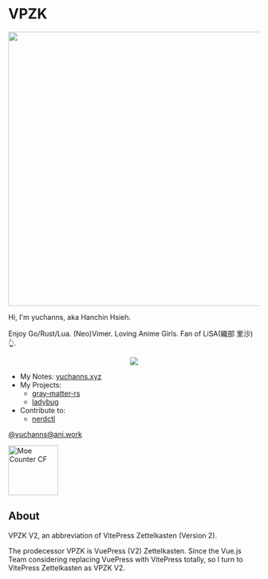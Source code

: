 # VPZK

<p align="center">
  <img src="https://yuchanns.xyz/images/LiSA.png" width=550 />
</p>

Hi, I'm yuchanns, aka Hanchin Hsieh.

Enjoy Go/Rust/Lua. (Neo)Vimer. Loving Anime Girls. Fan of LiSA(織部 里沙)👆.

<p align="center">
  <img src="https://skillicons.dev/icons?i=go,rust,linux,neovim,kubernetes,docker,typescript,vue,php&perline=3" />
</p>

* My Notes: [yuchanns.xyz](https://yuchanns.xyz)
* My Projects:
  * [gray-matter-rs](https://github.com/the-alchemists-of-arland/gray-matter-rs)
  * [ladybug](https://github.com/ladybugos/ladybug)
* Contribute to:
  * [nerdctl](https://github.com/containerd/nerdctl)

<a rel="me" href="https://ani.work/@yuchanns">@yuchanns@ani.work</a>

<img height="100" src="https://musume.yuchanns.xyz/yuchanns:home" alt="Moe Counter CF">

## About

VPZK V2, an abbreviation of VitePress Zettelkasten (Version 2).

The prodecessor VPZK is VuePress (V2) Zettelkasten. Since the Vue.js Team
considering replacing VuePress with VitePress totally, so I turn to VitePress
Zettelkasten as VPZK V2.

